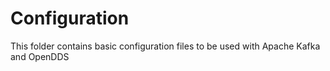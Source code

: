 # Configuration

This folder contains basic configuration files to be used with Apache Kafka and OpenDDS